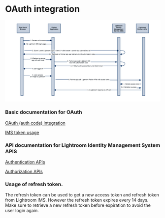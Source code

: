 # OAuth integration

![OAUTH flow diagram](../images/OAuthFlowDiagram.png)

### Basic documentation for OAuth

[OAuth (auth code) integration](https://www.adobe.io/authentication/auth-methods.html#!AdobeDocs/adobeio-auth/master/AuthenticationOverview/OAuthIntegration.md)

[IMS token usage](https://wiki.corp.adobe.com/display/~smcevoy/Getting+Started%3A+IMS+Authorization+Code+Grant+Type)

### API  documentation for Lightroom Identity Management System APIS

[Authentication APIs](https://www.adobe.io/authentication/auth-methods.html#!AdobeDocs/adobeio-auth/master/Resources/IMS.md)

[Authorization APIs](https://www.adobe.io/authentication/auth-methods.html#!AdobeDocs/adobeio-auth/master/OAuth/OAuth.md)


### Usage of refresh token. 

The refresh token can be used to get a new access token and refresh token from Lightroom IMS. 
However the refresh token expires every 14 days. Make sure to retrieve a new refresh token before expiration to avoid the user login again.